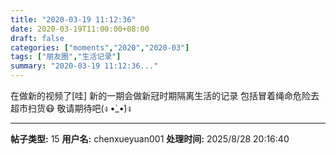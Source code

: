 ```yaml
---
title: "2020-03-19 11:12:36"
date: 2020-03-19T11:00:00+08:00
draft: false
categories: ["moments","2020","2020-03"]
tags: ["朋友圈","生活记录"]
summary: "2020-03-19 11:12:36..."
---
```


在做新的视频了[哇]
新的一期会做新冠时期隔离生活的记录
包括冒着绳命危险去超市扫货😷
敬请期待吧(ง •̀_•́)ง

---

**帖子类型:** 15
**用户名:** chenxueyuan001
**处理时间:** 2025/8/28 20:16:40